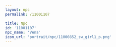 ```yaml
---
layout: npc
permalink: /11001107

title: Npc
id: '11001107'
npc_name: 'Vena'
icon_url: 'portrait/npc/11000852_sw_girl1_p.png'
---
```

